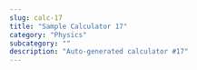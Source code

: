 ```yaml
---
slug: calc-17
title: "Sample Calculator 17"
category: "Physics"
subcategory: ""
description: "Auto-generated calculator #17"
---
```


